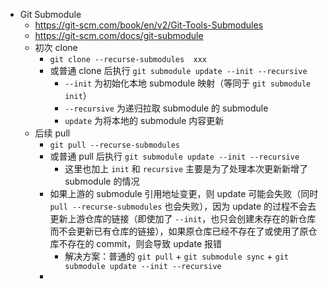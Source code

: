 - Git Submodule
	- https://git-scm.com/book/en/v2/Git-Tools-Submodules
	- https://git-scm.com/docs/git-submodule
	- 初次 clone
		- `git clone --recurse-submodules  xxx`
		- 或普通 clone 后执行 `git submodule update --init --recursive`
			- `--init` 为初始化本地 submodule 映射（等同于 `git submodule init`）
			- `--recursive` 为递归拉取 submodule 的 submodule
			- `update` 为将本地的 submodule 内容更新
	- 后续 pull
		- `git pull --recurse-submodules`
		- 或普通 pull 后执行 `git submodule update --init --recursive`
			- 这里也加上 `init` 和 `recursive` 主要是为了处理本次更新新增了 submodule 的情况
		- 如果上游的 submodule 引用地址变更，则 update 可能会失败（同时 `pull --recurse-submodules` 也会失败），因为 update 的过程不会去更新上游仓库的链接（即使加了 `--init`，也只会创建未存在的新仓库而不会更新已有仓库的链接），如果原仓库已经不存在了或使用了原仓库不存在的 commit，则会导致 update 报错
			- 解决方案：普通的 `git pull` + `git submodule sync` + `git submodule update --init --recursive`
		-